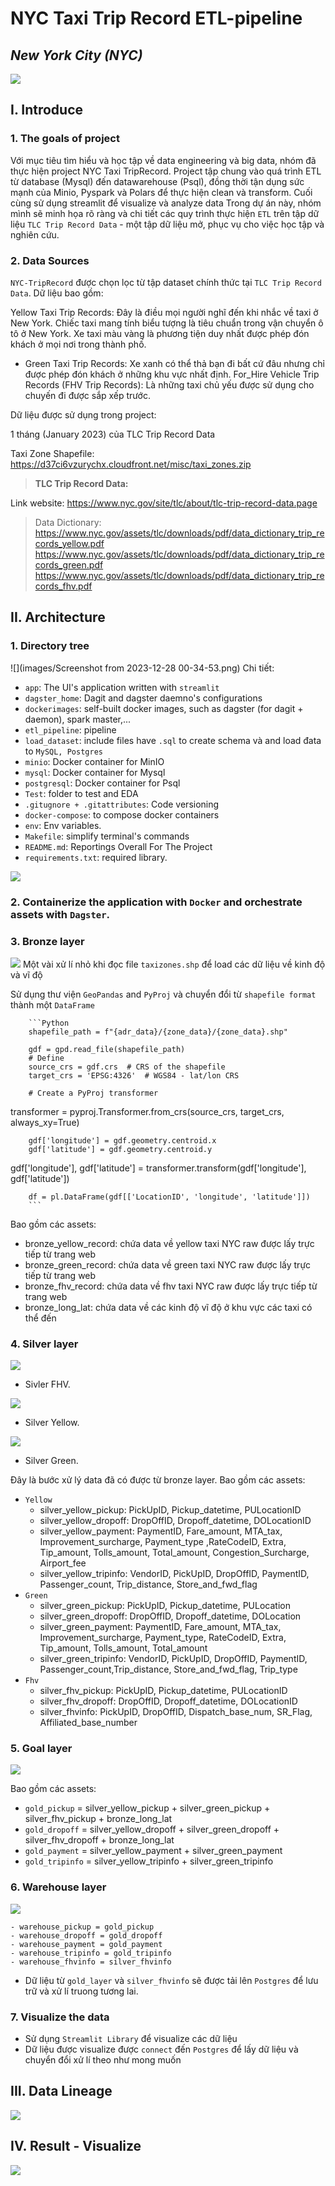 # NYC Taxi Trip Record ETL-pipeline

## _New York City (NYC)_

![](images/taxi.png)

## I. Introduce

### 1. The goals of project

Với mục tiêu tìm hiểu và học tập về data engineering và big data, nhóm đã thực hiện project NYC Taxi TripRecord. Project tập chung vào quá trình ETL từ database (Mysql) đến datawarehouse (Psql), đồng thời tận dụng sức mạnh của Minio, Pyspark và Polars để thực hiện clean và transform. Cuối cùng sử dụng streamlit để visualize và analyze data
Trong dự án này, nhóm mình sẽ minh họa rõ ràng và chi tiết các quy trình thực hiện `ETL` trên tập dữ liệu `TLC Trip Record Data` - một tập dữ liệu mở, phục vụ cho việc học tập và nghiên cứu.

### 2. Data Sources

`NYC-TripRecord` được chọn lọc từ tập dataset chính thức tại `TLC Trip Record Data`.
Dữ liệu bao gồm:

Yellow Taxi Trip Records: Đây là điều mọi người nghĩ đến khi nhắc về taxi ở New York. Chiếc taxi mang tính biểu tượng là tiêu chuẩn trong vận chuyển ô tô ở New York. Xe taxi màu vàng là phương tiện duy nhất được phép đón khách ở mọi nơi trong thành phố.
-   Green Taxi Trip Records: Xe xanh có thể thả bạn đi bất cứ đâu nhưng chỉ được phép đón khách ở những khu vực nhất định.
For_Hire Vehicle Trip Records (FHV Trip Records): Là những taxi chủ yếu được sử dụng cho chuyến đi được sắp xếp trước.
  
Dữ liệu được sử dụng trong project:

1 tháng (January 2023) của TLC Trip Record Data

Taxi Zone Shapefile: https://d37ci6vzurychx.cloudfront.net/misc/taxi_zones.zip

> **TLC Trip Record Data:**
>
Link website: https://www.nyc.gov/site/tlc/about/tlc-trip-record-data.page
>
> Data Dictionary:
> https://www.nyc.gov/assets/tlc/downloads/pdf/data_dictionary_trip_records_yellow.pdf
> https://www.nyc.gov/assets/tlc/downloads/pdf/data_dictionary_trip_records_green.pdf
> https://www.nyc.gov/assets/tlc/downloads/pdf/data_dictionary_trip_records_fhv.pdf

## II. Architecture

### 1. Directory tree

![](images/Screenshot from 2023-12-28 00-34-53.png)
Chi tiết:

-   `app`: The UI's application written with `streamlit`
-   `dagster_home`: Dagit and dagster daemno's configurations
-   `dockerimages`: self-built docker images, such as dagster (for dagit + daemon), spark master,...
-   `etl_pipeline`: pipeline
-   `load_dataset`: include files have `.sql` to create schema và and load đata to `MySQL, Postgres`
-   `minio`: Docker container for MinIO
-   `mysql`: Docker container for Mysql
-   `postgresql`: Docker container for Psql
-   `Test`: folder to test and EDA
-   `.gitugnore + .gitattributes`: Code versioning
-   `docker-compose`: to compose docker containers
-   `env`: Env variables.
-   `Makefile`: simplify terminal's commands
-   `README.md`: Reportings Overall For The Project
-   `requirements.txt`: required library.

![](images/design_pipeline.png)

### 2. Containerize the application with `Docker` and orchestrate assets with `Dagster`.

### 3. Bronze layer

![](images/bronze.png)
Một vài xử lí nhỏ khi đọc file `taxizones.shp` để load các dữ liệu về kinh độ và vĩ độ

Sử dụng thư viện `GeoPandas` and `PyProj` và chuyển đổi từ `shapefile format` thành một `DataFrame`

        ```Python
        shapefile_path = f"{adr_data}/{zone_data}/{zone_data}.shp"

        gdf = gpd.read_file(shapefile_path)
        # Define
        source_crs = gdf.crs  # CRS of the shapefile
        target_crs = 'EPSG:4326'  # WGS84 - lat/lon CRS

        # Create a PyProj transformer
transformer = pyproj.Transformer.from_crs(source_crs, target_crs, always_xy=True)

        gdf['longitude'] = gdf.geometry.centroid.x
        gdf['latitude'] = gdf.geometry.centroid.y
gdf['longitude'], gdf['latitude'] = transformer.transform(gdf['longitude'], gdf['latitude'])

        df = pl.DataFrame(gdf[['LocationID', 'longitude', 'latitude']])
        ```

Bao gồm các assets:

-   bronze_yellow_record: chứa data về yellow taxi NYC raw được lấy trực tiếp từ trang web
-   bronze_green_record: chứa data về green taxi NYC raw được lấy trực tiếp từ trang web
-   bronze_fhv_record: chứa data về fhv taxi NYC raw được lấy trực tiếp từ trang web
-   bronze_long_lat: chứa data về các kinh độ vĩ độ ở khu vực các taxi có thể đến

### 4. Silver layer

![](images/silver1.png)

-   Sivler FHV.

![](images/silver2.png)

-   Silver Yellow.

![](images/silver3.png)

-   Silver Green.

Đây là bước xử lý data đã có được từ bronze layer.
Bao gồm các assets:

-   `Yellow`
    -   silver_yellow_pickup: PickUpID, Pickup_datetime, PULocationID
    -   silver_yellow_dropoff: DropOffID, Dropoff_datetime, DOLocationID
    -   silver_yellow_payment: PaymentID, Fare_amount, MTA_tax, Improvement_surcharge, Payment_type ,RateCodeID, Extra, Tip_amount, Tolls_amount, Total_amount, Congestion_Surcharge, Airport_fee
    -   silver_yellow_tripinfo: VendorID, PickUpID, DropOffID, PaymentID, Passenger_count, Trip_distance, Store_and_fwd_flag
-   `Green`
    -   silver_green_pickup: PickUpID, Pickup_datetime, PULocation
    -   silver_green_dropoff: DropOffID, Dropoff_datetime, DOLocation
    -   silver_green_payment: PaymentID, Fare_amount, MTA_tax, Improvement_surcharge, Payment_type, RateCodeID, Extra, Tip_amount, Tolls_amount, Total_amount
    -   silver_green_tripinfo: VendorID, PickUpID, DropOffID, PaymentID, Passenger_count,Trip_distance, Store_and_fwd_flag, Trip_type
-   `Fhv`
    -   silver_fhv_pickup: PickUpID, Pickup_datetime, PULocationID
    -   silver_fhv_dropoff: DropOffID, Dropoff_datetime, DOLocationID
    -   silver_fhvinfo: PickUpID, DropOffID, Dispatch_base_num, SR_Flag, Affiliated_base_number

### 5. Goal layer

![](images/gold.png)

Bao gồm các assets:

-   `gold_pickup` = silver_yellow_pickup + silver_green_pickup + silver_fhv_pickup + bronze_long_lat
-   `gold_dropoff` = silver_yellow_dropoff + silver_green_dropoff + silver_fhv_dropoff + bronze_long_lat
-   `gold_payment` = silver_yellow_payment + silver_green_payment
-   `gold_tripinfo` = silver_yellow_tripinfo + silver_green_tripinfo

### 6. Warehouse layer

![](images/warehouse.png)

    - warehouse_pickup = gold_pickup
    - warehouse_dropoff = gold_dropoff
    - warehouse_payment = gold_payment
    - warehouse_tripinfo = gold_tripinfo
    - warehouse_fhvinfo = silver_fhvinfo

-   Dữ liệu từ `gold_layer` và `silver_fhvinfo` sẽ được tải lên `Postgres` để lưu trữ và xử lí truong tương lai.

### 7. Visualize the data

-   Sử dụng `Streamlit Library` để visualize các dữ liệu
-   Dữ liệu được visualize được `connect` đến `Postgres` để lấy dữ liệu và chuyển đổi xử lí theo như mong muốn

## III. Data Lineage

![](images/general.png)

## IV. Result - Visualize

![](images/result.png)
